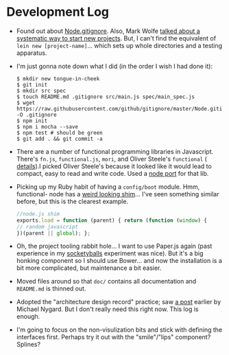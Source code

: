 # Development Log

- Found out about [Node.gitignore][node-gitignore]. Also, Mark Wolfe
  [talked about a systematic way to start new projects][node-new-projects].
  But, I can't find the equivalent of `lein new [project-name]`... which
  sets up whole directories and a testing apparatus.

- I'm just gonna note down what I did (in the order I wish I had done it):

    ```
    $ mkdir new tongue-in-cheek
    $ git init
    $ mkdir src spec
    $ touch README.md .gitignore src/main.js spec/main_spec.js
    $ wget https://raw.githubusercontent.com/github/gitignore/master/Node.gitignore -O .gitignore
    $ npm init
    $ npm i mocha --save
    $ npm test # should be green
    $ git add . && git commit -a
    ```

- There are a number of functional programming libraries in Javascript. There's
  `fn.js`, `functional.js`, `mori`, and Oliver Steele's `functional` (
  [details][functional-javascript]).I picked Oliver Steele's because it looked
  like it would lead to compact, easy to read and write code. Used a
  [node port][functional-node] for that lib.

- Picking up my Ruby habit of having a `config/boot` module. Hmm, functional-
  node has a [weird looking shim][shim-eg]... I've seen something similar before,
  but this is the clearest example.

    ```javascript
    //node.js shim
    exports.load = function (parent) { return (function (window) {
    // random javascript
    })(parent || global); };
    ```

- Oh, the project tooling rabbit hole... I want to use Paper.js again (past
  experience  in my [socketyballs][socketyballs] experiment was nice). But it's
  a big honking component so I  should use Bower... and now the installation is
  a bit more complicated, but maintenance  a bit easier.

- Moved files around so that `doc/` contains all documentation and
  `README.md` is thinned out.

- Adopted the "architecture design record" practice; saw [a post][arch-design-records]
  earlier by Michael Nygard. But I don't really need this right now. This log is
  enough.

- I'm going to focus on the non-visulization bits and stick with defining the
  interfaces first. Perhaps try it out with the "smile"/"lips" component?
  Splines?


[node-gitignore]: https://raw.githubusercontent.com/github/gitignore/master/Node.gitignore
[node-new-projects]: http://www.wolfe.id.au/2014/02/01/getting-a-new-node-project-started-with-npm/
[functional-javascript]: http://osteele.com/sources/javascript/functional/
[functional-node]: https://github.com/bailus/functional-node
[shim-eg]: https://github.com/bailus/functional-node/blob/master/node_modules/functional-node/functional.js#L1-L2
[socketyballs]: https://github.com/gnarmis/socketyballs
[arch-design-records]: http://thinkrelevance.com/blog/2011/11/15/documenting-architecture-decisions